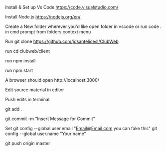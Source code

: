 Install & Set up Vs Code https://code.visualstudio.com/

Install Node.js https://nodejs.org/en/

Create a New folder wherever you'd like open folder in vscode or run code . in cmd prompt from folders context menu

Run git clone https://github.com/jdsantelicesl/ClubWeb

run cd clubweb/client

run npm install

run npm start 

A browser should open http://localhost:3000/

Edit source material in editor 

Push edits in terminal 

git add .

git commit -m "Insert Message for Commit"

Set
git config --global user.email "Email@Email.com you can fake this"
git config --global user.name "Your name"

git push origin master 
